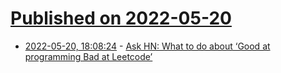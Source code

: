 # [Published on 2022-05-20](index.md)

* [2022-05-20, 18:08:24](https://news.ycombinator.com/item?id=31450713) - [Ask HN: What to do about ‘Good at programming Bad at Leetcode’](https://news.ycombinator.com/item?id=31450713)
